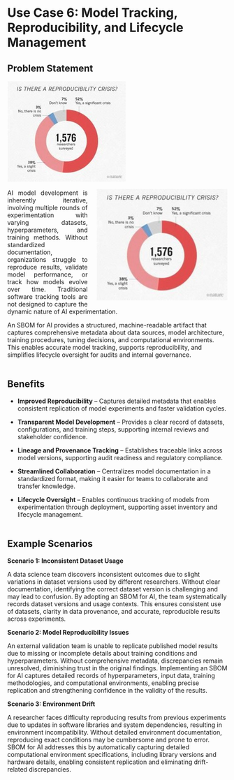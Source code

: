 # Use Case 6: Model Tracking, Reproducibility, and Lifecycle Management

## Problem Statement
![Use Case 6](images/us6-image.jpg)
<p align="justify">
  <img src="images/us6-image.jpg" alt="Use Case 6 Illustration" width="300" style="float: right; margin-left: 20px; margin-bottom: 10px;">
  AI model development is inherently iterative, involving multiple rounds of experimentation with varying datasets, hyperparameters, and training methods. Without standardized documentation, organizations struggle to reproduce results, validate model performance, or track how models evolve over time. Traditional software tracking tools are not designed to capture the dynamic nature of AI experimentation.
</p>

An SBOM for AI provides a structured, machine-readable artifact that captures comprehensive metadata about data sources, model architecture, training procedures, tuning decisions, and computational environments. This enables accurate model tracking, supports reproducibility, and simplifies lifecycle oversight for audits and internal governance.
<br><br>

## Benefits

*   **Improved Reproducibility** – Captures detailed metadata that enables consistent replication of model experiments and faster validation cycles.

*   **Transparent Model Development** – Provides a clear record of datasets, configurations, and training steps, supporting internal reviews and stakeholder confidence.

*   **Lineage and Provenance Tracking** – Establishes traceable links across model versions, supporting audit readiness and regulatory compliance.

*   **Streamlined Collaboration** – Centralizes model documentation in a standardized format, making it easier for teams to collaborate and transfer knowledge.

*   **Lifecycle Oversight** – Enables continuous tracking of models from experimentation through deployment, supporting asset inventory and lifecycle management.
<br><br>

## Example Scenarios

**Scenario 1: Inconsistent Dataset Usage**

A data science team discovers inconsistent outcomes due to slight variations in dataset versions used by different researchers. Without clear documentation, identifying the correct dataset version is challenging and may lead to confusion. By adopting an SBOM for AI, the team systematically records dataset versions and usage contexts. This ensures consistent use of datasets, clarity in data provenance, and accurate, reproducible results across experiments.

**Scenario 2: Model Reproducibility Issues**

An external validation team is unable to replicate published model results due to missing or incomplete details about training conditions and hyperparameters. Without comprehensive metadata, discrepancies remain unresolved, diminishing trust in the original findings. Implementing an SBOM for AI captures detailed records of hyperparameters, input data, training methodologies, and computational environments, enabling precise replication and strengthening confidence in the validity of the results.

**Scenario 3: Environment Drift**

A researcher faces difficulty reproducing results from previous experiments due to updates in software libraries and system dependencies, resulting in environment incompatibility. Without detailed environment documentation, reproducing exact conditions may be cumbersome and prone to error. SBOM for AI addresses this by automatically capturing detailed computational environment specifications, including library versions and hardware details, enabling consistent replication and eliminating drift-related discrepancies.


